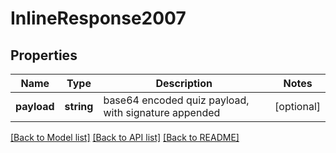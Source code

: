 # InlineResponse2007

## Properties
Name | Type | Description | Notes
------------ | ------------- | ------------- | -------------
**payload** | **string** | base64 encoded     quiz payload, with signature appended | [optional] 

[[Back to Model list]](../README.md#documentation-for-models) [[Back to API list]](../README.md#documentation-for-api-endpoints) [[Back to README]](../README.md)


